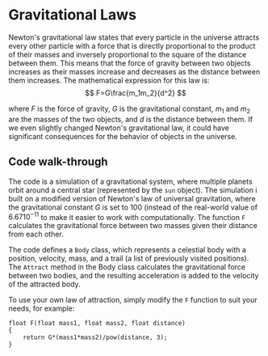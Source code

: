 # Gravitational Laws 

Newton's gravitational law states that every particle in the universe attracts every other particle with a force that is directly proportional to the product of their masses and inversely proportional to the square of the distance between them. This means that the force of gravity between two objects increases as their masses increase and decreases as the distance between them increases. The mathematical expression for this law is:
$$
F=G\frac{m_1m_2}{d^2}
$$


where $F$ is the force of gravity, $G$ is the gravitational constant, $m_1$ and $m_2$ are the masses of the two objects, and $d$ is the distance between them. If we even slightly changed Newton's gravitational law, it could have significant consequences for the behavior of objects in the universe.

## Code walk-through

The code is a simulation of a gravitational system, where multiple planets orbit around a central star (represented by the `sun` object). The simulation i built on a modified version of Newton's law of universal gravitation, where the gravitational constant $G$ is set to 100 (instead of the real-world value of $6.67 10^{-11}$ to make it easier to work with computationally. The function `F` calculates the gravitational force between two masses given their distance from each other.

The code defines a `Body` class, which represents a celestial body with a position, velocity, mass, and a trail (a list of previously visited positions). The `Attract` method in the Body class calculates the gravitational force between two bodies, and the resulting acceleration is added to the velocity of the attracted body.

To use your own law of attraction, simply modify the `F` function to suit your needs, for example:

```processing
float F(float mass1, float mass2, float distance)
{
	return G*(mass1*mass2)/pow(distance, 3);
}
```


